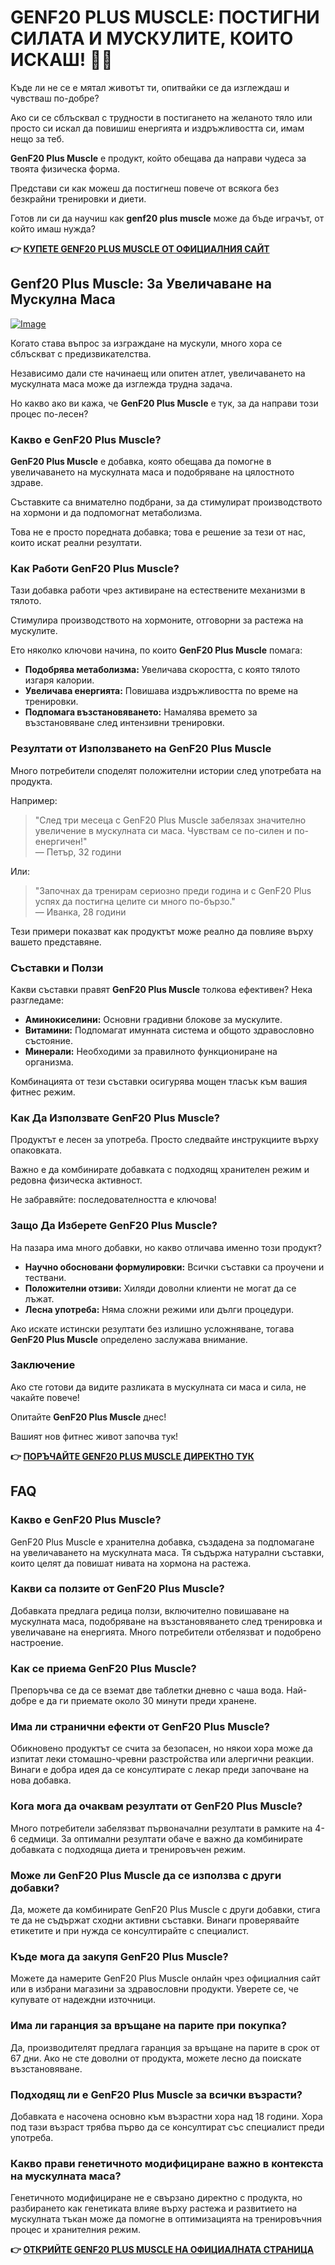 # GENF20 PLUS MUSCLE: ПОСТИГНИ СИЛАТА И МУСКУЛИТЕ, КОИТО ИСКАШ! 💪🔥

Къде ли не се е мятал животът ти, опитвайки се да изглеждаш и чувстваш по-добре? 

Ако си се сблъсквал с трудности в постигането на желаното тяло или просто си искал да повишиш енергията и издръжливостта си, имам нещо за теб. 

**GenF20 Plus Muscle** е продукт, който обещава да направи чудеса за твоята физическа форма. 

Представи си как можеш да постигнеш повече от всякога без безкрайни тренировки и диети. 

Готов ли си да научиш как **genf20 plus muscle** може да бъде играчът, от който имаш нужда?



**👉 [КУПЕТЕ GENF20 PLUS MUSCLE ОТ ОФИЦИАЛНИЯ САЙТ](https://gchaffi.com/vhFCUNFV)**

## Genf20 Plus Muscle: За Увеличаване на Мускулна Масa

[![Image](https://www2.sellhealth.com/166/genf20_muscle_4_1.jpg)](https://gchaffi.com/vhFCUNFV)

Когато става въпрос за изграждане на мускули, много хора се сблъскват с предизвикателства.

Независимо дали сте начинаещ или опитен атлет, увеличаването на мускулната маса може да изглежда трудна задача.

Но какво ако ви кажа, че **GenF20 Plus Muscle** е тук, за да направи този процес по-лесен?

### Какво е GenF20 Plus Muscle?

**GenF20 Plus Muscle** е добавка, която обещава да помогне в увеличаването на мускулната маса и подобряване на цялостното здраве. 

Съставките са внимателно подбрани, за да стимулират производството на хормони и да подпомогнат метаболизма. 

Това не е просто поредната добавка; това е решение за тези от нас, които искат реални резултати.

### Как Работи GenF20 Plus Muscle?

Тази добавка работи чрез активиране на естествените механизми в тялото. 

Стимулира производството на хормоните, отговорни за растежа на мускулите. 

Ето няколко ключови начина, по които **GenF20 Plus Muscle** помага:

- **Подобрява метаболизма:** Увеличава скоростта, с която тялото изгаря калории.
- **Увеличава енергията:** Повишава издръжливостта по време на тренировки.
- **Подпомага възстановяването:** Намалява времето за възстановяване след интензивни тренировки.

### Резултати от Използването на GenF20 Plus Muscle

Много потребители споделят положителни истории след употребата на продукта. 

Например:

> "След три месеца с GenF20 Plus Muscle забелязах значително увеличение в мускулната си маса. Чувствам се по-силен и по-енергичен!"  
> — Петър, 32 години

Или:

> "Започнах да тренирам сериозно преди година и с GenF20 Plus успях да постигна целите си много по-бързо."  
> — Иванка, 28 години

Тези примери показват как продуктът може реално да повлияе върху вашето представяне.

### Съставки и Ползи

Какви съставки правят **GenF20 Plus Muscle** толкова ефективен? Нека разгледаме:

- **Аминокиселини:** Основни градивни блокове за мускулите.
- **Витамини:** Подпомагат имунната система и общото здравословно състояние.
- **Минерали:** Необходими за правилното функциониране на организма.

Комбинацията от тези съставки осигурява мощен тласък към вашия фитнес режим.

### Как Да Използвате GenF20 Plus Muscle?

Продуктът е лесен за употреба. Просто следвайте инструкциите върху опаковката. 

Важно е да комбинирате добавката с подходящ хранителен режим и редовна физическа активност.

Не забравяйте: последователността е ключова!

### Защо Да Изберете GenF20 Plus Muscle?

На пазара има много добавки, но какво отличава именно този продукт? 

- **Научно обосновани формулировки:** Всички съставки са проучени и тествани.
- **Положителни отзиви:** Хиляди доволни клиенти не могат да се лъжат.
- **Лесна употреба:** Няма сложни режими или дълги процедури.

Ако искате истински резултати без излишно усложняване, тогава **GenF20 Plus Muscle** определено заслужава внимание.

### Заключение

Ако сте готови да видите разликата в мускулната си маса и сила, не чакайте повече! 

Опитайте **GenF20 Plus Muscle** днес!

Вашият нов фитнес живот започва тук!



**👉 [ПОРЪЧАЙТЕ GENF20 PLUS MUSCLE ДИРЕКТНО ТУК](https://gchaffi.com/vhFCUNFV)**

## FAQ

### Какво е GenF20 Plus Muscle?
GenF20 Plus Muscle е хранителна добавка, създадена за подпомагане на увеличаването на мускулната маса. Тя съдържа натурални съставки, които целят да повишат нивата на хормона на растежа.

### Какви са ползите от GenF20 Plus Muscle?
Добавката предлага редица ползи, включително повишаване на мускулната маса, подобряване на възстановяването след тренировка и увеличаване на енергията. Много потребители отбелязват и подобрено настроение.

### Как се приема GenF20 Plus Muscle?
Препоръчва се да се вземат две таблетки дневно с чаша вода. Най-добре е да ги приемате около 30 минути преди хранене.

### Има ли странични ефекти от GenF20 Plus Muscle?
Обикновено продуктът се счита за безопасен, но някои хора може да изпитат леки стомашно-чревни разстройства или алергични реакции. Винаги е добра идея да се консултирате с лекар преди започване на нова добавка.

### Кога мога да очаквам резултати от GenF20 Plus Muscle?
Много потребители забелязват първоначални резултати в рамките на 4-6 седмици. За оптимални резултати обаче е важно да комбинирате добавката с подходяща диета и тренировъчен режим.

### Може ли GenF20 Plus Muscle да се използва с други добавки?
Да, можете да комбинирате GenF20 Plus Muscle с други добавки, стига те да не съдържат сходни активни съставки. Винаги проверявайте етикетите и при нужда се консултирайте с специалист.

### Къде мога да закупя GenF20 Plus Muscle?
Можете да намерите GenF20 Plus Muscle онлайн чрез официалния сайт или в избрани магазини за здравословни продукти. Уверете се, че купувате от надеждни източници.

### Има ли гаранция за връщане на парите при покупка?
Да, производителят предлага гаранция за връщане на парите в срок от 67 дни. Ако не сте доволни от продукта, можете лесно да поискате възстановяване.

### Подходящ ли е GenF20 Plus Muscle за всички възрасти?
Добавката е насочена основно към възрастни хора над 18 години. Хора под тази възраст трябва първо да се консултират със специалист преди употреба.

### Какво прави генетичното модифициране важно в контекста на мускулната маса?
Генетичното модифициране не е свързано директно с продукта, но разбирането как генетиката влияе върху растежа и развитието на мускулната тъкан може да помогне в оптимизацията на тренировъчния процес и хранителния режим.



**👉 [ОТКРИЙТЕ GENF20 PLUS MUSCLE НА ОФИЦИАЛНАТА СТРАНИЦА](https://gchaffi.com/vhFCUNFV)**